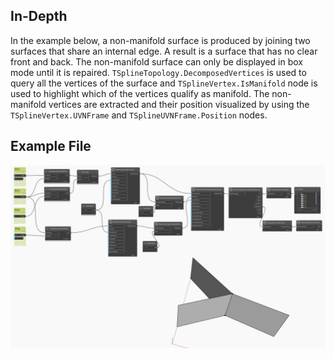 ## In-Depth
In the example below, a non-manifold surface is produced by joining two surfaces that share an internal edge. A result is a surface that has no clear front and back. The non-manifold surface can only be displayed in box mode until it is repaired. `TSplineTopology.DecomposedVertices` is used to query all the vertices of the surface and `TSplineVertex.IsManifold` node is used to highlight which of the vertices qualify as manifold. The non-manifold vertices are extracted and their position visualized by using the `TSplineVertex.UVNFrame` and `TSplineUVNFrame.Position` nodes.


## Example File

![Example](./Autodesk.DesignScript.Geometry.TSpline.TSplineVertex.IsManifold_img.jpg)